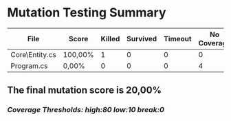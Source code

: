# Mutation Testing Summary

| File            | Score   | Killed | Survived | Timeout | No Coverage | Ignored | Compile Errors | Total Detected | Total Undetected | Total Mutants |
| --------------- | ------- | ------ | -------- | ------- | ----------- | ------- | -------------- | -------------- | ---------------- | ------------- |
| Core\\Entity.cs | 100,00% | 1      | 0        | 0       | 0           | 1       | 0              | 1              | 0                | 2             |
| Program.cs      | 0,00%   | 0      | 0        | 0       | 4           | 0       | 0              | 0              | 4                | 4             |

## The final mutation score is 20,00%

### *Coverage Thresholds: high:80 low:10 break:0*
